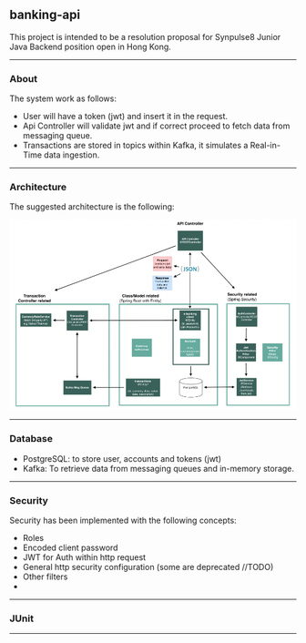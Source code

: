 banking-api
-
This project is intended to be a resolution proposal for Synpulse8 Junior Java Backend position open in Hong Kong.
***
### About
The system work as follows:

- User will have a token (jwt) and insert it in the request.
- Api Controller will validate jwt and if correct proceed to fetch data from messaging queue.
- Transactions are stored in topics within Kafka, it simulates a Real-in-Time data ingestion.

***
### Architecture

The suggested architecture is the following:

![](src/main/resources/architecture_overview.png)

***
### Database
- PostgreSQL: to store user, accounts and tokens (jwt)
- Kafka: To retrieve data from messaging queues and in-memory storage.

***
### Security
Security has been implemented with the following concepts:

- Roles
- Encoded client password
- JWT for Auth within http request
- General http security configuration (some are deprecated //TODO)
- Other filters
- 
***
### JUnit

****

